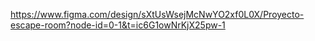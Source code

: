 https://www.figma.com/design/sXtUsWsejMcNwYO2xf0L0X/Proyecto-escape-room?node-id=0-1&t=ic6G1owNrKjX25pw-1 
